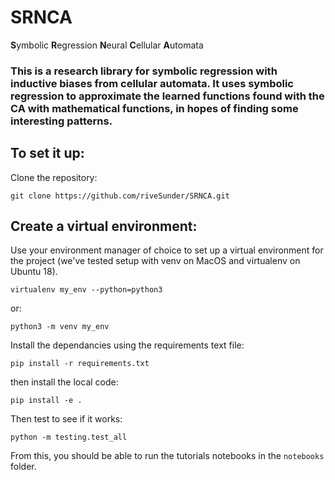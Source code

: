 # SRNCA
**S**ymbolic **R**egression **N**eural **C**ellular **A**utomata
### This is a research library for symbolic regression with inductive biases from cellular automata. It uses symbolic regression to approximate the learned functions found with the CA with mathematical functions, in hopes of finding some interesting patterns.

## To set it up:

Clone the repository:

```
git clone https://github.com/riveSunder/SRNCA.git
```

## Create a virtual environment:
Use your environment manager of choice to set up a virtual environment for the project (we've tested setup with venv on MacOS and virtualenv on Ubuntu 18).

```
virtualenv my_env --python=python3
```

or:

```
python3 -m venv my_env
```

Install the dependancies using the requirements text file:

```
pip install -r requirements.txt
```

then install the local code:

```
pip install -e .
```

Then test to see if it works:

```
python -m testing.test_all
```

From this, you should be able to run the tutorials notebooks in the `notebooks` folder.
